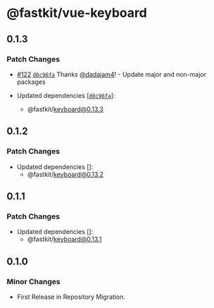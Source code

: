 # @fastkit/vue-keyboard

## 0.1.3

### Patch Changes

- [#122](https://github.com/dadajam4/fastkit/pull/122) [`d0c96fa`](https://github.com/dadajam4/fastkit/commit/d0c96faf96b6c91bcb8bc0b1ca9d22fc8ede303e) Thanks [@dadajam4](https://github.com/dadajam4)! - Update major and non-major packages

- Updated dependencies [[`d0c96fa`](https://github.com/dadajam4/fastkit/commit/d0c96faf96b6c91bcb8bc0b1ca9d22fc8ede303e)]:
  - @fastkit/keyboard@0.13.3

## 0.1.2

### Patch Changes

- Updated dependencies []:
  - @fastkit/keyboard@0.13.2

## 0.1.1

### Patch Changes

- Updated dependencies []:
  - @fastkit/keyboard@0.13.1

## 0.1.0

### Minor Changes

- First Release in Repository Migration.
